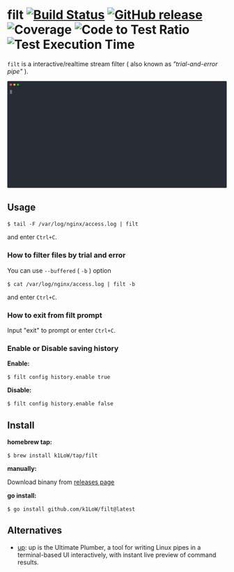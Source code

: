 # filt [![Build Status](https://github.com/k1LoW/filt/workflows/build/badge.svg)](https://github.com/k1LoW/filt/actions) [![GitHub release](https://img.shields.io/github/release/k1LoW/filt.svg)](https://github.com/k1LoW/filt/releases) ![Coverage](https://raw.githubusercontent.com/k1LoW/octocovs/main/badges/k1LoW/filt/coverage.svg) ![Code to Test Ratio](https://raw.githubusercontent.com/k1LoW/octocovs/main/badges/k1LoW/filt/ratio.svg) ![Test Execution Time](https://raw.githubusercontent.com/k1LoW/octocovs/main/badges/k1LoW/filt/time.svg)

`filt` is a interactive/realtime stream filter ( also known as _"trial-and-error pipe"_ ).

![screencast](doc/screencast.svg)

## Usage

``` console
$ tail -F /var/log/nginx/access.log | filt
```

and enter `Ctrl+C`.

### How to filter files by trial and error

You can use `--buffered` ( `-b` ) option

``` console
$ cat /var/log/nginx/access.log | filt -b
```

and enter `Ctrl+C`.

### How to exit from filt prompt

Input "exit" to prompt or enter `Ctrl+C`.

### Enable or Disable saving history

**Enable:**

``` console
$ filt config history.enable true
```

**Disable:**

``` console
$ filt config history.enable false
```

## Install

**homebrew tap:**

```console
$ brew install k1LoW/tap/filt
```

**manually:**

Download binany from [releases page](https://github.com/k1LoW/filt/releases)

**go install:**

```console
$ go install github.com/k1LoW/filt@latest
```

## Alternatives

- [up](https://github.com/akavel/up): up is the Ultimate Plumber, a tool for writing Linux pipes in a terminal-based UI interactively, with instant live preview of command results.
